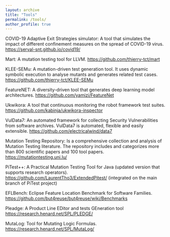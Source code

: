 ```yaml
---
layout: archive
title: "Tools"
permalink: /tools/
author_profile: true
---
```


COVID-19 Adaptive Exit Strategies simulator: A tool that simulates the impact of different confinement measures on the spread of COVID-19 virus. https://serval-snt.github.io/covid19/

Mart: A mutation testing tool for LLVM. https://github.com/thierry-tct/mart 

KLEE-SEMu: A mutation-driven test generation tool. It uses dynamic symbolic execution to analyse mutants and generates related test cases. https://github.com/thierry-tct/KLEE-SEMu 

FeatureNET: A diversity-driven tool that generates deep learning model architectures. https://github.com/yamizi/FeatureNet 

Ukwikora: A tool that continuous monitoring the robot framework test suites. https://github.com/kabinja/ukwikora-inspector 

VulData7: An automated framework for collecting Security Vulnerabilities from software archives. VulData7 is automated, flexible and easily extensible. https://github.com/electricalwind/data7  

Mutation Testing Repository: Is a comprehensive collection and analysis of Mutation Testing literature. The repository includes and categorizes more than 800 scientific papers and 100 tool papers.  https://mutationtesting.uni.lu/  

PiTest++: A Practical Mutation Testing Tool for Java (updated version that supports research operators). https://github.com/LaurentTho3/ExtendedPitest/ (integrated on the main branch of PiTest project)

EFLBench: Eclipse Feature Location Benchmark for Software Families.  https://github.com/but4reuse/but4reuse/wiki/Benchmarks 

Pleadge: A Product Line EDitor and tests GEneration tool https://research.henard.net/SPL/PLEDGE/

MutaLog: Tool for Mutating Logic Formulas. https://research.henard.net/SPL/MutaLog/ 
